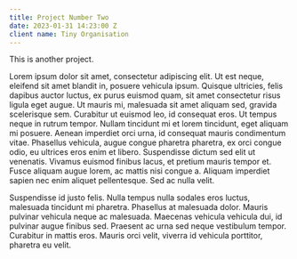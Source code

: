 ```yaml
---
title: Project Number Two
date: 2023-01-31 14:23:00 Z
client name: Tiny Organisation
---
```


This is another project.

Lorem ipsum dolor sit amet, consectetur adipiscing elit. Ut est neque, eleifend sit amet blandit in, posuere vehicula ipsum. Quisque ultricies, felis dapibus auctor luctus, ex purus euismod quam, sit amet consectetur risus ligula eget augue. Ut mauris mi, malesuada sit amet aliquam sed, gravida scelerisque sem. Curabitur ut euismod leo, id consequat eros. Ut tempus neque in rutrum tempor. Nullam tincidunt mi et lorem tincidunt, eget aliquam mi posuere. Aenean imperdiet orci urna, id consequat mauris condimentum vitae. Phasellus vehicula, augue congue pharetra pharetra, ex orci congue odio, eu ultrices eros enim et libero. Suspendisse dictum sed elit ut venenatis. Vivamus euismod finibus lacus, et pretium mauris tempor et. Fusce aliquam augue lorem, ac mattis nisi congue a. Aliquam imperdiet sapien nec enim aliquet pellentesque. Sed ac nulla velit.

Suspendisse id justo felis. Nulla tempus nulla sodales eros luctus, malesuada tincidunt mi pharetra. Phasellus at malesuada dolor. Mauris pulvinar vehicula neque ac malesuada. Maecenas vehicula vehicula dui, id pulvinar augue finibus sed. Praesent ac urna sed neque vestibulum tempor. Curabitur in mattis eros. Mauris orci velit, viverra id vehicula porttitor, pharetra eu velit.